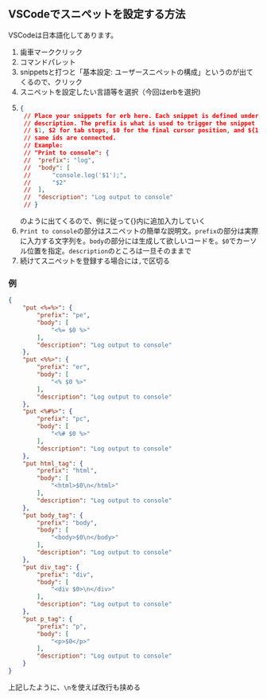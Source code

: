 ## VSCodeでスニペットを設定する方法

VSCodeは日本語化してあります。

1. 歯車マーククリック
2. コマンドパレット
3. snippetsと打つと「基本設定: ユーザースニペットの構成」というのが出てくるので、クリック
4. スニペットを設定したい言語等を選択（今回はerbを選択)
5. ``` json
   {
	// Place your snippets for erb here. Each snippet is defined under a snippet name and has a prefix, body and 
	// description. The prefix is what is used to trigger the snippet and the body will be expanded and inserted. Possible variables are:
	// $1, $2 for tab stops, $0 for the final cursor position, and ${1:label}, ${2:another} for placeholders. Placeholders with the 
	// same ids are connected.
	// Example:
	// "Print to console": {
	// 	"prefix": "log",
	// 	"body": [
	// 		"console.log('$1');",
	// 		"$2"
	// 	],
	// 	"description": "Log output to console"
	// }
   ```
   のように出てくるので、例に従って{}内に追加入力していく
6. `Print to console`の部分はスニペットの簡単な説明文。`prefix`の部分は実際に入力する文字列を。`body`の部分には生成して欲しいコードを。`$0`でカーソル位置を指定。`description`のところは一旦そのままで
7. 続けてスニペットを登録する場合には`,`で区切る

### 例
``` json
{
	"put <%=%>": {
		"prefix": "pe",
		"body": [
			"<%= $0 %>"
		],
		"description": "Log output to console"
	},
	"put <%%>": {
		"prefix": "er",
		"body": [
			"<% $0 %>"
		],
		"description": "Log output to console"
	},
	"put <%#%>": {
		"prefix": "pc",
		"body": [
			"<%# $0 %>"
		],
		"description": "Log output to console"
	},
	"put html_tag": {
		"prefix": "html",
		"body": [
			"<html>$0\n</html>"
		],
		"description": "Log output to console"
	},
	"put body_tag": {
		"prefix": "body",
		"body": [
			"<body>$0\n</body>"
		],
		"description": "Log output to console"
	},
	"put div_tag": {
		"prefix": "div",
		"body": [
			"<div $0>\n</div>"
		],
		"description": "Log output to console"
	},
	"put p_tag": {
		"prefix": "p",
		"body": [
			"<p>$0</p>"
		],
		"description": "Log output to console"
	}
}
```

上記したように、`\n`を使えば改行も挟める

